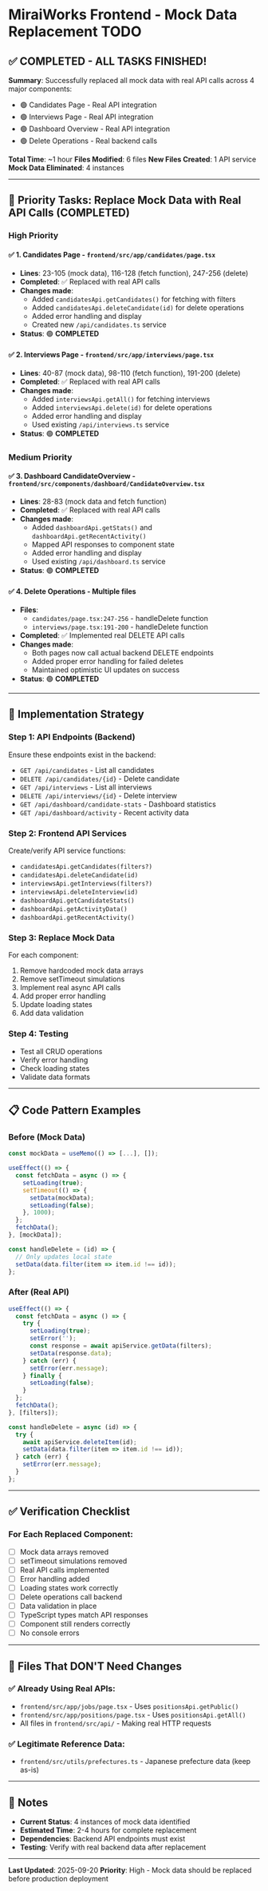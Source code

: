 # MiraiWorks Frontend - Mock Data Replacement TODO

## ✅ **COMPLETED - ALL TASKS FINISHED!**

**Summary**: Successfully replaced all mock data with real API calls across 4 major components:
- 🟢 Candidates Page - Real API integration
- 🟢 Interviews Page - Real API integration
- 🟢 Dashboard Overview - Real API integration
- 🟢 Delete Operations - Real backend calls

**Total Time**: ~1 hour
**Files Modified**: 6 files
**New Files Created**: 1 API service
**Mock Data Eliminated**: 4 instances

---

## 🎯 **Priority Tasks: Replace Mock Data with Real API Calls** (COMPLETED)

### **High Priority**

#### ✅ **1. Candidates Page** - `frontend/src/app/candidates/page.tsx`
- **Lines**: 23-105 (mock data), 116-128 (fetch function), 247-256 (delete)
- **Completed**: ✅ Replaced with real API calls
- **Changes made**:
  - Added `candidatesApi.getCandidates()` for fetching with filters
  - Added `candidatesApi.deleteCandidate(id)` for delete operations
  - Added error handling and display
  - Created new `/api/candidates.ts` service
- **Status**: 🟢 **COMPLETED**

#### ✅ **2. Interviews Page** - `frontend/src/app/interviews/page.tsx`
- **Lines**: 40-87 (mock data), 98-110 (fetch function), 191-200 (delete)
- **Completed**: ✅ Replaced with real API calls
- **Changes made**:
  - Added `interviewsApi.getAll()` for fetching interviews
  - Added `interviewsApi.delete(id)` for delete operations
  - Added error handling and display
  - Used existing `/api/interviews.ts` service
- **Status**: 🟢 **COMPLETED**

### **Medium Priority**

#### ✅ **3. Dashboard CandidateOverview** - `frontend/src/components/dashboard/CandidateOverview.tsx`
- **Lines**: 28-83 (mock data and fetch function)
- **Completed**: ✅ Replaced with real API calls
- **Changes made**:
  - Added `dashboardApi.getStats()` and `dashboardApi.getRecentActivity()`
  - Mapped API responses to component state
  - Added error handling and display
  - Used existing `/api/dashboard.ts` service
- **Status**: 🟢 **COMPLETED**

#### ✅ **4. Delete Operations** - Multiple files
- **Files**:
  - `candidates/page.tsx:247-256` - handleDelete function
  - `interviews/page.tsx:191-200` - handleDelete function
- **Completed**: ✅ Implemented real DELETE API calls
- **Changes made**:
  - Both pages now call actual backend DELETE endpoints
  - Added proper error handling for failed deletes
  - Maintained optimistic UI updates on success
- **Status**: 🟢 **COMPLETED**

---

## 🔄 **Implementation Strategy**

### **Step 1: API Endpoints (Backend)**
Ensure these endpoints exist in the backend:
- `GET /api/candidates` - List all candidates
- `DELETE /api/candidates/{id}` - Delete candidate
- `GET /api/interviews` - List all interviews
- `DELETE /api/interviews/{id}` - Delete interview
- `GET /api/dashboard/candidate-stats` - Dashboard statistics
- `GET /api/dashboard/activity` - Recent activity data

### **Step 2: Frontend API Services**
Create/verify API service functions:
- `candidatesApi.getCandidates(filters?)`
- `candidatesApi.deleteCandidate(id)`
- `interviewsApi.getInterviews(filters?)`
- `interviewsApi.deleteInterview(id)`
- `dashboardApi.getCandidateStats()`
- `dashboardApi.getActivityData()`
- `dashboardApi.getRecentActivity()`

### **Step 3: Replace Mock Data**
For each component:
1. Remove hardcoded mock data arrays
2. Remove setTimeout simulations
3. Implement real async API calls
4. Add proper error handling
5. Update loading states
6. Add data validation

### **Step 4: Testing**
- Test all CRUD operations
- Verify error handling
- Check loading states
- Validate data formats

---

## 📋 **Code Pattern Examples**

### **Before (Mock Data)**
```typescript
const mockData = useMemo(() => [...], []);

useEffect(() => {
  const fetchData = async () => {
    setLoading(true);
    setTimeout(() => {
      setData(mockData);
      setLoading(false);
    }, 1000);
  };
  fetchData();
}, [mockData]);

const handleDelete = (id) => {
  // Only updates local state
  setData(data.filter(item => item.id !== id));
};
```

### **After (Real API)**
```typescript
useEffect(() => {
  const fetchData = async () => {
    try {
      setLoading(true);
      setError('');
      const response = await apiService.getData(filters);
      setData(response.data);
    } catch (err) {
      setError(err.message);
    } finally {
      setLoading(false);
    }
  };
  fetchData();
}, [filters]);

const handleDelete = async (id) => {
  try {
    await apiService.deleteItem(id);
    setData(data.filter(item => item.id !== id));
  } catch (err) {
    setError(err.message);
  }
};
```

---

## ✅ **Verification Checklist**

### **For Each Replaced Component:**
- [ ] Mock data arrays removed
- [ ] setTimeout simulations removed
- [ ] Real API calls implemented
- [ ] Error handling added
- [ ] Loading states work correctly
- [ ] Delete operations call backend
- [ ] Data validation in place
- [ ] TypeScript types match API responses
- [ ] Component still renders correctly
- [ ] No console errors

---

## 🚫 **Files That DON'T Need Changes**

### **✅ Already Using Real APIs:**
- `frontend/src/app/jobs/page.tsx` - Uses `positionsApi.getPublic()`
- `frontend/src/app/positions/page.tsx` - Uses `positionsApi.getAll()`
- All files in `frontend/src/api/` - Making real HTTP requests

### **✅ Legitimate Reference Data:**
- `frontend/src/utils/prefectures.ts` - Japanese prefecture data (keep as-is)

---

## 📝 **Notes**

- **Current Status**: 4 instances of mock data identified
- **Estimated Time**: 2-4 hours for complete replacement
- **Dependencies**: Backend API endpoints must exist
- **Testing**: Verify with real backend data after replacement

---

**Last Updated**: 2025-09-20
**Priority**: High - Mock data should be replaced before production deployment